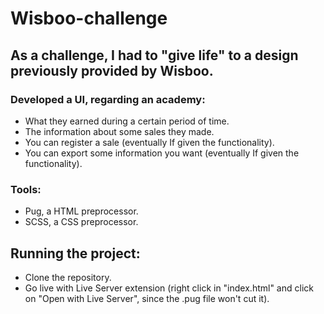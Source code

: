 # Wisboo-challenge

## As a challenge, I had to "give life" to a design previously provided by Wisboo.
 
### Developed a UI, regarding an academy: 
- What they earned during a certain period of time. 
- The information about some sales they made.
- You can register a sale (eventually If given the functionality).
- You can export some information you want (eventually If given the functionality).

### Tools:
- Pug, a HTML preprocessor.
- SCSS, a CSS preprocessor.

## Running the project:
- Clone the repository.
- Go live with Live Server extension (right click in "index.html" and click on "Open with Live Server", since the .pug file won't cut it). 
